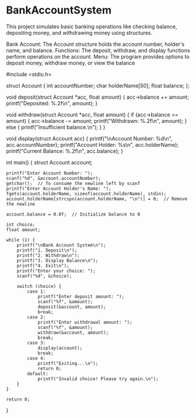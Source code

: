 # BankAccountSystem
This project simulates basic banking operations like checking balance, depositing money, and withdrawing money using structures.

Bank Account: The Account structure holds the account number, holder's name, and balance.
Functions: The deposit, withdraw, and display functions perform operations on the account.
Menu: The program provides options to deposit money, withdraw money, or view the balance

#include <stdio.h>

struct Account {
    int accountNumber;
    char holderName[50];
    float balance;
};

void deposit(struct Account *acc, float amount) {
    acc->balance += amount;
    printf("Deposited: %.2f\n", amount);
}

void withdraw(struct Account *acc, float amount) {
    if (acc->balance >= amount) {
        acc->balance -= amount;
        printf("Withdrawn: %.2f\n", amount);
    } else {
        printf("Insufficient balance.\n");
    }
}

void display(struct Account acc) {
    printf("\nAccount Number: %d\n", acc.accountNumber);
    printf("Account Holder: %s\n", acc.holderName);
    printf("Current Balance: %.2f\n", acc.balance);
}

int main() {
    struct Account account;
    
    printf("Enter Account Number: ");
    scanf("%d", &account.accountNumber);
    getchar();  // To consume the newline left by scanf
    printf("Enter Account Holder's Name: ");
    fgets(account.holderName, sizeof(account.holderName), stdin);
    account.holderName[strcspn(account.holderName, "\n")] = 0;  // Remove the newline
    
    account.balance = 0.0f;  // Initialize balance to 0

    int choice;
    float amount;

    while (1) {
        printf("\nBank Account System\n");
        printf("1. Deposit\n");
        printf("2. Withdraw\n");
        printf("3. Display Balance\n");
        printf("4. Exit\n");
        printf("Enter your choice: ");
        scanf("%d", &choice);

        switch (choice) {
            case 1:
                printf("Enter deposit amount: ");
                scanf("%f", &amount);
                deposit(&account, amount);
                break;
            case 2:
                printf("Enter withdrawal amount: ");
                scanf("%f", &amount);
                withdraw(&account, amount);
                break;
            case 3:
                display(account);
                break;
            case 4:
                printf("Exiting...\n");
                return 0;
            default:
                printf("Invalid choice! Please try again.\n");
        }
    }

    return 0;
}
